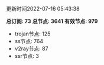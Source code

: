 更新时间2022-07-16 05:43:38

**总订阅: 73**
**总节点: 3641**
**有效节点: 979**
- trojan节点: 125
- ss节点: 764
- v2ray节点: 87
- ssr节点: 3
